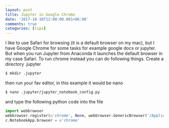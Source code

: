 ```yaml
---
layout: post
title: Jupyter in Google Chrome 
date: '2017-10-10T12:00:00.001+06:00'
comments: true
categories: [tips]
---
```

<!--more-->
I like to use Safari for browsing (it is a default browser on my mac), but I have Google Chrome for some tasks for example google docs or jupyter.
But when you run Jupyter from Anaconda it launches the default browser in my case Safari. To run chrome instead you can do following things.
Create a directory .jupyter
```bash
$ mkdir .jupyter
```
then run your fav editor, in this example it would be nano
```bash
$ nano .jupyter/jupyter_notebook_config.py
```
and type the following python code into the file
```python
import webbrowser
webbrowser.register(u'chrome', None, webbrowser.GenericBrowser('/Applications/Google Chrome.app/Contents/MacOS/Google Chrome'))
c.NotebookApp.browser = u'chrome'
```
